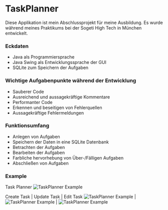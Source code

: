 # TaskPlanner

Diese Applikation ist mein Abschlussprojekt für meine Ausbildung.
Es wurde während meines Praktikums bei der Sogeti High Tech in München entwickelt.

### Eckdaten
* Java als Programmiersprache
* Java Swing als Entwicklungssprache der GUI
* SQLite zum Speichern der Aufgaben

### Wichtige Aufgabenpunkte während der Entwicklung
* Sauberer Code
* Ausreichend und aussagekräftige Kommentare
* Performanter Code
* Erkennen und beseitigen von Fehlerquellen
* Aussagekräftige Fehlermeldungen

### Funktionsumfang
* Anlegen von Aufgaben
* Speichern der Daten in eine SQLite Datenbank
* Betrachten der Aufgaben
* Bearbeiten der Aufgaben
* Farbliche hervorhebung von Über-/Fälligen Aufgaben
* Abschließen von Aufgaben

### Example
Task Planner
![TaskPlanner Example](http://media.codersgen.de/img/lts/github/TaskPlanner/task_planner.jpg)

Create Task | Update Task | Edit Task
![TaskPlanner Example](http://media.codersgen.de/img/lts/github/TaskPlanner/create_task.jpg) | ![TaskPlanner Example](http://media.codersgen.de/img/lts/github/TaskPlanner/update_task.jpg) | ![TaskPlanner Example](http://media.codersgen.de/img/lts/github/TaskPlanner/edit_task.jpg)
